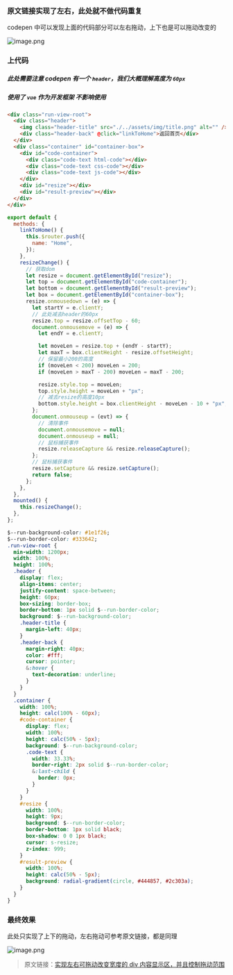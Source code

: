 ### 原文链接实现了左右，此处就不做代码重复

codepen 中可以发现上面的代码部分可以左右拖动，上下也是可以拖动改变的

![image.png](https://upload-images.jianshu.io/upload_images/12877063-e895e12ee8b93466.png?imageMogr2/auto-orient/strip%7CimageView2/2/w/1240)

### 上代码

##### 此处需要注意 codepen 有一个 `header`，我们大概理解高度为 `60px`

##### 使用了 `vue` 作为开发框架 不影响使用

```html
<div class="run-view-root">
  <div class="header">
    <img class="header-title" src="./../assets/img/title.png" alt="" />
    <div class="header-back" @click="linkToHome">返回首页</div>
  </div>
  <div class="container" id="container-box">
    <div id="code-container">
      <div class="code-text html-code"></div>
      <div class="code-text css-code"></div>
      <div class="code-text js-code"></div>
    </div>
    <div id="resize"></div>
    <div id="result-preview"></div>
  </div>
</div>
```

```javascript
export default {
  methods: {
    linkToHome() {
      this.$router.push({
        name: "Home",
      });
    },
    resizeChange() {
      // 获取dom
      let resize = document.getElementById("resize");
      let top = document.getElementById("code-container");
      let bottom = document.getElementById("result-preview");
      let box = document.getElementById("container-box");
      resize.onmousedown = (e) => {
        let startY = e.clientY;
        // 此处减去header的60px
        resize.top = resize.offsetTop - 60;
        document.onmousemove = (e) => {
          let endY = e.clientY;

          let moveLen = resize.top + (endY - startY);
          let maxT = box.clientHeight - resize.offsetHeight;
          // 保留最小200的高度
          if (moveLen < 200) moveLen = 200;
          if (moveLen > maxT - 200) moveLen = maxT - 200;

          resize.style.top = moveLen;
          top.style.height = moveLen + "px";
          // 减去resize的高度10px
          bottom.style.height = box.clientHeight - moveLen - 10 + "px";
        };
        document.onmouseup = (evt) => {
          // 清除事件
          document.onmousemove = null;
          document.onmouseup = null;
          // 鼠标捕获事件
          resize.releaseCapture && resize.releaseCapture();
        };
        // 鼠标捕获事件
        resize.setCapture && resize.setCapture();
        return false;
      };
    },
  },
  mounted() {
    this.resizeChange();
  },
};
```

```css
$--run-background-color: #1e1f26;
$--run-border-color: #333642;
.run-view-root {
  min-width: 1200px;
  width: 100%;
  height: 100%;
  .header {
    display: flex;
    align-items: center;
    justify-content: space-between;
    height: 60px;
    box-sizing: border-box;
    border-bottom: 1px solid $--run-border-color;
    background: $--run-background-color;
    .header-title {
      margin-left: 40px;
    }
    .header-back {
      margin-right: 40px;
      color: #fff;
      cursor: pointer;
      &:hover {
        text-decoration: underline;
      }
    }
  }
  .container {
    width: 100%;
    height: calc(100% - 60px);
    #code-container {
      display: flex;
      width: 100%;
      height: calc(50% - 5px);
      background: $--run-background-color;
      .code-text {
        width: 33.33%;
        border-right: 2px solid $--run-border-color;
        &:last-child {
          border: 0px;
        }
      }
    }
    #resize {
      width: 100%;
      height: 9px;
      background: $--run-border-color;
      border-bottom: 1px solid black;
      box-shadow: 0 0 1px black;
      cursor: s-resize;
      z-index: 999;
    }
    #result-preview {
      width: 100%;
      height: calc(50% - 5px);
      background: radial-gradient(circle, #444857, #2c303a);
    }
  }
}
```

### 最终效果

此处只实现了上下的拖动，左右拖动可参考原文链接，都是同理

![image.png](https://upload-images.jianshu.io/upload_images/12877063-ef4376d900c58b68.png?imageMogr2/auto-orient/strip%7CimageView2/2/w/1240)

> 原文链接：[实现左右可拖动改变宽度的 div 内容显示区，并且控制拖动范围](<[https://www.jianshu.com/p/014380e6ae50](https://www.jianshu.com/p/014380e6ae50)>)
